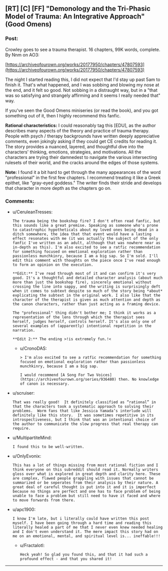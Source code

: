 ## [RT] [C] [FF] "Demonology and the Tri-Phasic Model of Trauma: An Integrative Approach" (Good Omens)

### Post:

Crowley goes to see a trauma therapist. 16 chapters, 99K words, complete. By Nnm on AO3:

[https://archiveofourown.org/works/20177950/chapters/47807593](https://archiveofourown.org/works/20177950/chapters/47807593)

The night I started reading this, I did not expect that I'd stay up past 5am to finish it. That's what happened, and I was sobbing and blowing my nose at the end, and it felt so good. Not sobbing in a distraught way, but in a "that was so satisfying and strangely affirming and it seems I really needed that" way.  

If you've seen the Good Omens miniseries (or read the book), and you got something out of it, then I highly recommend this fanfic.

**Rational characteristics:** I could reasonably tag this \[EDU\], as the author describes many aspects of the theory and practice of trauma therapy. People with psych / therapy backgrounds have written deeply appreciative comments, even jokingly asking if they could get CE credits for reading it. The story provides a nuanced, layered, and thoughtful dive into the characters' thinking, emotions, strategies, and motivations. All the characters are trying their damnedest to navigate the various intersecting rulesets of their world, and the cracks around the edges of those systems.

**Note:** I found it a bit hard to get through the many appearances of the word "professional" in the first few chapters. I recommend treating it like a Greek epithet, like "gray-eyed goddess." The writer finds their stride and develops that character in more depth as the chapters go on.

### Comments:

- u/CeruleanTresses:
  ```
  The trauma being the bookshop fire? I don't often read fanfic, but this sounds like a great premise. Speaking as someone who's prone to catastrophic hypotheticals about my loved ones being dead in a ditch somewhere, the idea that that event would have a lasting effect resonates with me (it was actually the subject of the only fanfic I've written as an adult, although that was nowhere near as in-depth as this). I'm also excited to see a ratfic recommendation for something focused on emotional exploration rather than passionless munchkinry, because I am a big sap. So I'm sold. I'll edit this comment with thoughts on the piece once I've read enough to form an opinion on the execution.

  **Edit:** I've read through most of it and can confirm it's very good. It's a thoughtful and detailed character analysis (about much more than just the bookshop fire), sincerely emotional without crossing the line into sappy, and the writing is surprisingly deft when it comes to subtext despite so much of the story being *about* explicating the subtext in the original work. I also like that the character of the therapist is given as much attention and depth as the canon characters, rather than just acting as a framing device. 

  The "professional" thing didn't bother me; I think it works as a representation of the lens through which the therapist sees herself, judges herself, controls herself. It's also only one of several examples of (apparently) intentional repetition in the narration.

  **Edit 2:** The ending >!is extremely fun.!<
  ```

  - u/CronoDAS:
    ```
    > I'm also excited to see a ratfic recommendation for something focused on emotional exploration rather than passionless munchkinry, because I am a big sap.

    I would recommend [A Song For Two Voices](https://archiveofourown.org/series/936480) then. No knowledge of canon is necessary.
    ```

- u/scruiser:
  ```
  That was really good!  It definitely classified as “rational” in that the characters took a systematic approach to solving their problems.  Worm fans that like Jessica Yamada’s interlude will definitely like this story.  It was sometimes repetitive in its introspectiveness, but I think that was an intentional choice of the author to communicate the slow progress that real therapy can require.
  ```

- u/MultipartiteMind:
  ```
  I found this to be well-written.
  ```

- u/OnlyEvonix:
  ```
  This has a lot of things missing from most rational fiction and I think everyone on this subreddit should read it. Normally writers gloss over what is explored in great depth and clarity here. These are complex, flawed people grappling with issues that cannot be summarized or be seperates from their analysis by their nature. A great deal of careful thought is put into it and it is imperfect because no things are perfect and one has to face problem of being unable to face a problem but still need to have it faced and where to move forwards from there.
  ```

- u/apc1900:
  ```
  I know I'm late, but i literally could have written this post myself. I have been going through a hard time and reading this literally healed a part of me that I never even knew needed healing and I don't even understand it. The mere impact this story had on me on an emotional, mental, and spiritual level is... ineffable!!!
  ```

  - u/Fractalotl:
    ```
    Heck yeah! So glad you found this, and that it had such a profound effect - and that you shared it!
    ```

---

